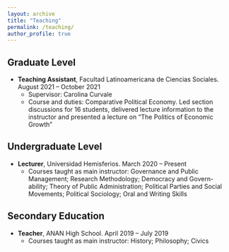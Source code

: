 ```yaml
---
layout: archive
title: "Teaching"
permalink: /teaching/
author_profile: true
---
```


Graduate Level
---
* **Teaching Assistant**, Facultad Latinoamericana de Ciencias Sociales. August 2021 – October 2021
  * Supervisor: Carolina Curvale
  * Course and duties: Comparative Political Economy. Led section discussions for 16 students, delivered lecture information to the instructor and presented a lecture on “The Politics of Economic Growth”

Undergraduate Level
---
* **Lecturer**, Universidad Hemisferios. March 2020 – Present
  * Courses taught as main instructor: Governance and Public Management; Research Methodology; Democracy and Govern-ability; Theory of Public Administration; Political Parties and Social Movements; Political Sociology; Oral and Writing Skills
  
Secondary Education
---
* **Teacher**, ANAN High School. April 2019 – July 2019
  * Courses taught as main instructor: History; Philosophy; Civics
